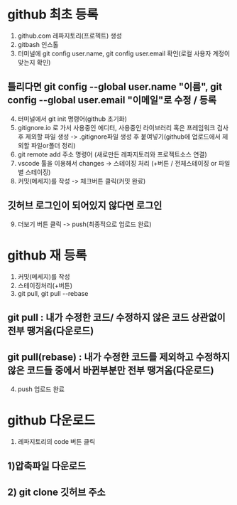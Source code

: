 # github 최초 등록
1. github.com 레파지토리(프로젝트) 생성
2. gitbash 인스톨
3. 터미널에 git config user.name, git config user.email 확인(로컬 사용자 계정이 맞는지 확인)
## 틀리다면 git config --global user.name "이름", git config --global user.email "이메일"로 수정 / 등록
4. 터미널에서 git init 명령어(github 초기화)
5. gitignore.io 로 가서 사용중인 에디터, 사용중인 라이브러리 혹은 프레임워크 검사후 제외할 파일 생성 -> .gitignore파일 생성 후 붙여넣기(github에 업로드에서 제외할 파일or폴더 정리)
6. git remote add 주소 명령어 (새로만든 레파지토리와 프로젝트소스 연결)
7. vscode 툴을 이용해서 changes -> 스테이징 처리 (+버튼 / 전체스테이징 or 파일별 스테이징)
8. 커밋(메세지)를 작성 -> 체크버튼 클릭(커밋 완료)
## 깃허브 로그인이 되어있지 않다면 로그인
9. 더보기 버튼 클릭 -> push(최종적으로 업로드 완료)

# github 재 등록
1. 커밋(메세지)를 작성
2. 스테이징처리(+버튼)
3. git pull, git pull --rebase 
## git pull : 내가 수정한 코드/ 수정하지 않은 코드 상관없이 전부 땡겨옴(다운로드)
## git pull(rebase) : 내가 수정한 코드를 제외하고 수정하지 않은 코드들 중에서 바뀐부분만 전부 땡겨옴(다운로드)
4. push 업로드 완료

# github 다운로드
1. 레파지토리의 code 버튼 클릭
## 1)압축파일 다운로드
## 2) git clone 깃허브 주소
